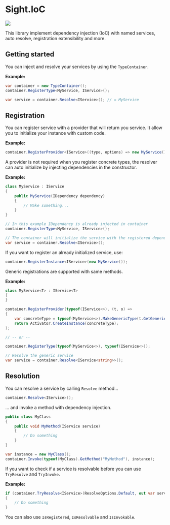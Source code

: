 # Sight.IoC

[![](https://img.shields.io/nuget/v/Sight.IoC.svg)](https://www.nuget.org/packages/Sight.IoC/)

This library implement dependency injection (IoC) with named services, auto resolve, registration extensibility and more.

## Getting started

You can inject and resolve your services by using the `TypeContainer`.

**Example:**
```csharp
var container = new TypeContainer();
container.RegisterType<MyService, IService>();

var service = container.Resolve<IService>(); // = MyService
```

## Registration

You can register service with a provider that will return you service. It allow you to initialize your instance with custom code.

**Example:**
```csharp
container.RegisterProvider<IService>((type, options) => new MyService());
```

A provider is not required when you register concrete types, the resolver can auto initialize by injecting dependencies in the constructor.

**Example:**
```csharp
class MyService : IService
{
    public MyService(IDependency dependency)
    {
        // Make something...
    }
}

// In this example IDependency is already injected in container
container.RegisterType<MyService, IService>();

// The container will initialize the service with the registered dependency
var service = container.Resolve<IService>();
```

If you want to register an already initialized service, use:

```csharp
container.RegisterInstance<IService>(new MyService());
```

Generic registrations are supported with same methods.

**Example:**
```csharp
class MyService<T> : IService<T>
{
}

container.RegisterProvider(typeof(IService<>), (t, o) =>
{
    var concreteType = typeof(MyService<>).MakeGenericType(t.GetGenericArguments());
    return Activator.CreateInstance(concreteType);
);

// -- or --

container.RegisterType(typeof(MyService<>), typeof(IService<>));

// Resolve the generic service
var service = container.Resolve<IService<string>>();
```

## Resolution

You can resolve a service by calling `Resolve` method...

```csharp
container.Resolve<IService>();
```

... and invoke a method with dependency injection.

```csharp
public class MyClass
{
    public void MyMethod(IService service)
    {
        // Do something
    }
}

var instance = new MyClass();
container.Invoke(typeof(MyClass).GetMethod("MyMethod"), instance);
```

If you want to check if a service is resolvable before you can use `TryResolve` and `TryInvoke`.

**Example:**
```csharp
if (container.TryResolve<IService>(ResolveOptions.Default, out var service))
{
    // Do something
}
```

You can also use `IsRegistered`, `IsResolvable` and `IsInvokable`.
